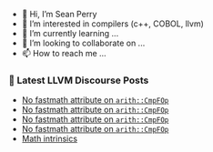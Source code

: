 - 👋 Hi, I’m Sean Perry
- 👀 I’m interested in compilers (c++, COBOL, llvm)
- 🌱 I’m currently learning ...
- 💞️ I’m looking to collaborate on ...
- 📫 How to reach me ...

<!---
s66perry/s66perry is a ✨ special ✨ repository because its `README.md` (this file) appears on your GitHub profile.
You can click the Preview link to take a look at your changes.
--->
### 📕 Latest LLVM Discourse Posts

<!-- DISCOURSE-LLVM:START -->
- [No fastmath attribute on `arith::CmpFOp`](https://discourse.llvm.org/t/no-fastmath-attribute-on-arith-cmpfop/67206#post_4)
- [No fastmath attribute on `arith::CmpFOp`](https://discourse.llvm.org/t/no-fastmath-attribute-on-arith-cmpfop/67206#post_3)
- [No fastmath attribute on `arith::CmpFOp`](https://discourse.llvm.org/t/no-fastmath-attribute-on-arith-cmpfop/67206#post_2)
- [No fastmath attribute on `arith::CmpFOp`](https://discourse.llvm.org/t/no-fastmath-attribute-on-arith-cmpfop/67206#post_1)
- [Math intrinsics](https://discourse.llvm.org/t/math-intrinsics/67192#post_10)
<!-- DISCOURSE-LLVM:END -->
